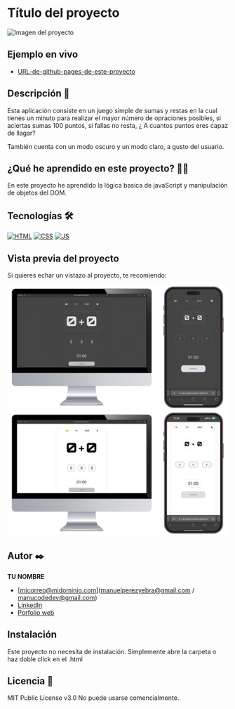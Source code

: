 # Título del proyecto

![Imagen del proyecto]([https://github.com/eduardofierropro/Portafolio-y-CV/blob/main/IMAGEN-DEL-PROYECTO.jpg?raw=true](https://github.com/ManuelPerezYebra/Numbers-Game/blob/main/docs/assets/screenshots/general%20project.png))

## Ejemplo en vivo

- [URL-de-github-pages-de-este-proyecto](https://manuelperezyebra.github.io/Numbers-Game/)


## Descripción 📑

Esta aplicación consiste en un juego simple de sumas y restas en la cual tienes un minuto para realizar el mayor número de opraciones posibles, si aciertas sumas 100 puntos, si fallas no resta, ¿ A cuantos puntos eres capaz de llagar?

También cuenta con un modo oscuro y un modo claro, a gusto del usuario.
## ¿Qué he aprendido en este proyecto? 🙇🏻

En este proyecto he aprendido la lógica basica de javaScript y manipulación de objetos del DOM.
## Tecnologías 🛠

<!-- Iconos sacados de: https://github.com/hendrasob/badges/blob/master/README.md y https://github.com/alexandresanlim/Badges4-README.md-Profile -->

[![HTML](https://img.shields.io/badge/HTML5-E34F26?style=for-the-badge&logo=html5&logoColor=white)](https://es.wikipedia.org/wiki/HTML5)
[![CSS](https://img.shields.io/badge/CSS3-1572B6?style=for-the-badge&logo=css3&logoColor=white)](https://es.wikipedia.org/wiki/CSS)
[![JS](https://img.shields.io/badge/JavaScript-F7DF1E?style=for-the-badge&logo=javascript&logoColor=black)](https://es.wikipedia.org/wiki/JavaScript)

## Vista previa del proyecto

Si quieres echar un vistazo al proyecto, te recomiendo:

![Captura del proyecto](https://github.com/ManuelPerezYebra/Numbers-Game/blob/main/docs/assets/screenshots/Numbers%20Game%20general.png)
![Captura del proyecto](https://github.com/ManuelPerezYebra/Numbers-Game/blob/main/docs/assets/screenshots/Numbers%20Game%20general%20light.png)

## Autor ✒️

**TU NOMBRE**

- [micorreo@midominio.com](manuelperezyebra@gmail.com / manucodedev@gmail.com)
- [LinkedIn](https://www.linkedin.com/in/manuelperezyebra)
- [Porfolio web](https://manucodedev.es/)

## Instalación

Este proyecto no necesita de instalación. Simplemente abre la carpeta o haz doble click en el .html

## Licencia 📄

MIT Public License v3.0
No puede usarse comencialmente.
